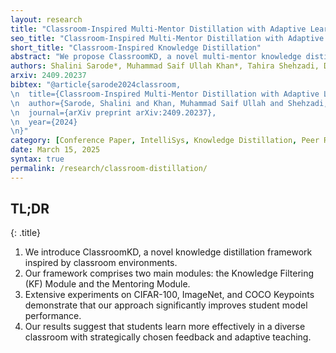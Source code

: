 ```yaml
---
layout: research
title: "Classroom-Inspired Multi-Mentor Distillation with Adaptive Learning Strategies"
seo_title: "Classroom-Inspired Multi-Mentor Distillation with Adaptive Learning Strategies"
short_title: "Classroom-Inspired Knowledge Distillation"
abstract: "We propose ClassroomKD, a novel multi-mentor knowledge distillation framework inspired by classroom environments to enhance knowledge transfer between student and multiple mentors. Unlike traditional methods that rely on fixed mentor-student relationships, our framework dynamically selects and adapts the teaching strategies of diverse mentors based on their effectiveness for each data sample. ClassroomKD comprises two main modules: the Knowledge Filtering (KF) Module and the Mentoring Module. The KF Module dynamically ranks mentors based on their performance for each input, activating only high-quality mentors to minimize error accumulation and prevent information loss. The Mentoring Module adjusts the distillation strategy by tuning each mentor's influence according to the performance gap between the student and mentors, effectively modulating the learning pace. Extensive experiments on image classification (CIFAR-100 and ImageNet) and 2D human pose estimation (COCO Keypoints and MPII Human Pose) demonstrate that ClassroomKD significantly outperforms existing knowledge distillation methods. Our results highlight that a dynamic and adaptive approach to mentor selection and guidance leads to more effective knowledge transfer, paving the way for enhanced model performance through distillation."
authors: Shalini Sarode*, Muhammad Saif Ullah Khan*, Tahira Shehzadi, Didier Stricker, Muhammad Zeshan Afzal
arxiv: 2409.20237
bibtex: "@article{sarode2024classroom,
\n  title={Classroom-Inspired Multi-Mentor Distillation with Adaptive Learning Strategies},
\n  author={Sarode, Shalini and Khan, Muhammad Saif Ullah and Shehzadi, Tahira and Stricker, Didier and Afzal, Muhammad Zeshan},
\n  journal={arXiv preprint arXiv:2409.20237},
\n  year={2024}
\n}"
category: [Conference Paper, IntelliSys, Knowledge Distillation, Peer Ranking, Adaptive Teaching, Image Classification]
date: March 15, 2025
syntax: true
permalink: /research/classroom-distillation/
---
```


<!-- TL;DR -->
## TL;DR
{: .title}

1. We introduce ClassroomKD, a novel knowledge distillation framework inspired by classroom environments.
2. Our framework comprises two main modules: the Knowledge Filtering (KF) Module and the Mentoring Module.
3. Extensive experiments on CIFAR-100, ImageNet, and COCO Keypoints demonstrate that our approach significantly improves student model performance.
4. Our results suggest that students learn more effectively in a diverse classroom with strategically chosen feedback and adaptive teaching.
